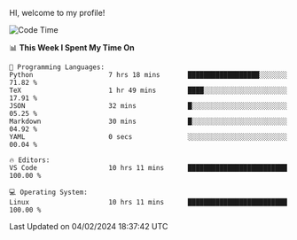 HI, welcome to my profile!
<!--START_SECTION:waka-->
![Code Time](http://img.shields.io/badge/Code%20Time-1%2C842%20hrs%2022%20mins-blue)

📊 **This Week I Spent My Time On** 

```text
💬 Programming Languages: 
Python                   7 hrs 18 mins       ██████████████████░░░░░░░   71.82 % 
TeX                      1 hr 49 mins        ████░░░░░░░░░░░░░░░░░░░░░   17.91 % 
JSON                     32 mins             █░░░░░░░░░░░░░░░░░░░░░░░░   05.25 % 
Markdown                 30 mins             █░░░░░░░░░░░░░░░░░░░░░░░░   04.92 % 
YAML                     0 secs              ░░░░░░░░░░░░░░░░░░░░░░░░░   00.04 % 

🔥 Editors: 
VS Code                  10 hrs 11 mins      █████████████████████████   100.00 % 

💻 Operating System: 
Linux                    10 hrs 11 mins      █████████████████████████   100.00 % 
```


 Last Updated on 04/02/2024 18:37:42 UTC
<!--END_SECTION:waka-->
